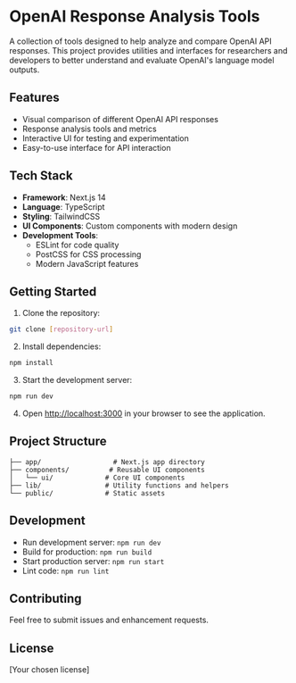 # OpenAI Response Analysis Tools

A collection of tools designed to help analyze and compare OpenAI API responses. This project provides utilities and interfaces for researchers and developers to better understand and evaluate OpenAI's language model outputs.

## Features

- Visual comparison of different OpenAI API responses
- Response analysis tools and metrics
- Interactive UI for testing and experimentation
- Easy-to-use interface for API interaction

## Tech Stack

- **Framework**: Next.js 14
- **Language**: TypeScript
- **Styling**: TailwindCSS
- **UI Components**: Custom components with modern design
- **Development Tools**:
  - ESLint for code quality
  - PostCSS for CSS processing
  - Modern JavaScript features

## Getting Started

1. Clone the repository:

```bash
git clone [repository-url]
```

2. Install dependencies:

```bash
npm install
```

3. Start the development server:

```bash
npm run dev
```

4. Open [http://localhost:3000](http://localhost:3000) in your browser to see the application.

## Project Structure

```
├── app/                  # Next.js app directory
├── components/          # Reusable UI components
│   └── ui/             # Core UI components
├── lib/                # Utility functions and helpers
└── public/             # Static assets
```

## Development

- Run development server: `npm run dev`
- Build for production: `npm run build`
- Start production server: `npm run start`
- Lint code: `npm run lint`

## Contributing

Feel free to submit issues and enhancement requests.

## License

[Your chosen license]

